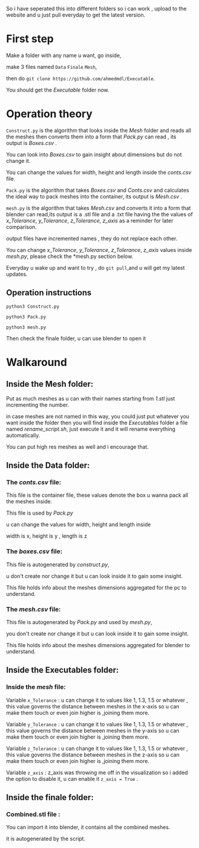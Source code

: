 So i have seperated this into different folders so i can work , upload to the website and u just pull everyday to get the latest version.
# First step
Make a folder with any name u want, go inside,

make 3 files named `Data` `Finale` `Mesh`,

then do `git clone https://github.com/ahmedmdl/Executable`.

You should get the *Executable* folder now.

# Operation theory
`Construct.py` is the algorithm that looks inside the *Mesh* folder and reads all the meshes then converts them into a form that *Pack.py* can read , its output is *Boxes.csv* .

You can look into *Boxes.csv* to gain insight about dimensions but do not change it.

You can change the values for width, height and length inside the *conts.csv* file.

`Pack.py` is the algorithm that takes *Boxes.csv* and *Conts.csv* and calculates the ideal way to pack meshes into the container, its output is *Mesh.csv* .

`mesh.py` is the algorithm that takes *Mesh.csv* and converts it into a form that blender can read,its output is a .stl file and a .txt file having the the values of *x_Tolerance*, *y_Tolerance*, *z_Tolerance*, *z_axis* as a reminder for later comparison.

output files have incremented names , they do not replace each other.

You can change *x_Tolerance*, *y_Tolerance*, *z_Tolerance*, *z_axis* values inside *mesh.py*, please check the *mesh.py section below.

Everyday u wake up and want to try , do `git pull`,and u will get my latest updates.



## Operation instructions
`python3 Construct.py`

`python3 Pack.py`

`python3 mesh.py`

Then check the finale folder, u can use blender to open it 

# Walkaround
## Inside the Mesh folder:
  Put as much meshes as u can with their names starting from *1.stl* just incrementing the number.
  
  in case meshes are not named in this way, you could just put whatever you want inside the folder then you will find inside the *Executables* folder a file named *rename_script.sh*, just execute it and it will rename everything automatically.
  
  You can put high res meshes as well and i encourage that.


## Inside the Data folder:
 ### The *conts.csv* file:
   This file is the container file, these values denote the box u wanna pack all the meshes inside.
   
   This file is used by *Pack.py*
   
   u can change the values for width, height and length inside
   
   width is x, height is y , length is z
      
 ### The *boxes.csv* file:
   This file is autogenerated by *construct.py*, 
   
   u don't create nor change it but u can look inside it to gain some insight.
   
   This file holds info about the meshes dimensions aggregated for the pc to understand.
       
 ### The *mesh.csv* file:
   This file is autogenerated by *Pack.py* and used by *mesh.py*,
   
   you don't create nor change it but u can look inside it to gain some insight.
   
   This file holds info about the  meshes dimensions aggregated for blender to understand.
 
  

## Inside the Executables folder:

   ### Inside the *mesh* file: 
Variable `x_Tolerance` : u can change it to values like 1, 1.3, 1.5 or whatever , this value governs the distance between meshes in the x-axis so u can make them touch or even join higher is ,joining them more. 

Variable `y_Tolerance` : u can change it to values like 1, 1.3, 1.5 or whatever , this value governs the distance between meshes in the y-axis so u can make them touch or even join higher is ,joining them more.

Variable `z_Tolerance` : u can change it to values like 1, 1.3, 1.5 or whatever , this value governs the distance between meshes in the z-axis so u can make them touch or even join higher is ,joining them more. 

Variable `z_axis` : z_axis was throwing me off in the visualization so i added the option to disable it, u can enable it `z_axis = True` . 
  
 

## Inside the finale folder:
### Combined.stl file :
   You can import it into blender, it contains all the combined meshes.
   
   it is autogenerated by the script. 
